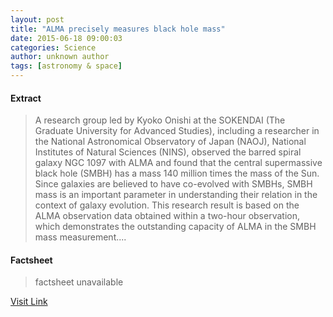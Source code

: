 ```yaml
---
layout: post
title: "ALMA precisely measures black hole mass"
date: 2015-06-18 09:00:03
categories: Science
author: unknown author
tags: [astronomy & space]
---
```



#### Extract
>A research group led by Kyoko Onishi at the SOKENDAI (The Graduate University for Advanced Studies), including a researcher in the National Astronomical Observatory of Japan (NAOJ), National Institutes of Natural Sciences (NINS), observed the barred spiral galaxy NGC 1097 with ALMA and found that the central supermassive black hole (SMBH) has a mass 140 million times the mass of the Sun. Since galaxies are believed to have co-evolved with SMBHs, SMBH mass is an important parameter in understanding their relation in the context of galaxy evolution. This research result is based on the ALMA observation data obtained within a two-hour observation, which demonstrates the outstanding capacity of ALMA in the SMBH mass measurement....

#### Factsheet
>factsheet unavailable

[Visit Link](http://phys.org/news353817207.html)


